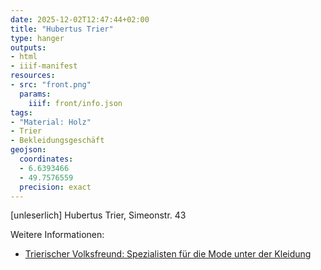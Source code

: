 ```yaml
---
date: 2025-12-02T12:47:44+02:00
title: "Hubertus Trier"
type: hanger
outputs:
- html
- iiif-manifest
resources:
- src: "front.png"
  params:
    iiif: front/info.json
tags:
- "Material: Holz"
- Trier
- Bekleidungsgeschäft
geojson:
  coordinates:
  - 6.6393466
  - 49.7576559
  precision: exact
---
```

[unleserlich]
Hubertus
Trier, Simeonstr. 43

<div class="notes">
Weitere Informationen:
<ul>
<li><a href="https://www.volksfreund.de/region/trier-trierer-land/spezialisten-fuer-die-mode-unter-der-kleidung_aid-5547252">Trierischer Volksfreund: Spezialisten für die Mode unter der Kleidung</a></li>
</ul>
</div>
